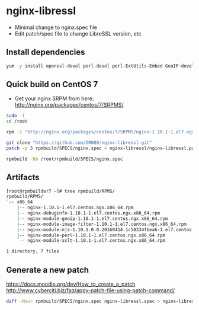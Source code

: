 # nginx-libressl
* Minimal change to nginx.spec file
* Edit patch/spec file to change LibreSSL version, etc

## Install dependencies
```bash
yum -y install openssl-devel perl-devel perl-ExtUtils-Embed GeoIP-devel zlib-devel pcre-devel libxslt-devel gd-devel gcc-c++ make which wget autoconf libtool
```

## Quick build on CentOS 7
* Get your nginx SRPM from here: http://nginx.org/packages/centos/7/SRPMS/  
```bash
sudo -i
cd /root

rpm -i "http://nginx.org/packages/centos/7/SRPMS/nginx-1.10.1-1.el7.ngx.src.rpm"

git clone "https://github.com/DRN88/nginx-libressl.git"
patch -p 3 rpmbuild/SPECS/nginx.spec < nginx-libressl/nginx-libressl.patch

rpmbuild -bb /root/rpmbuild/SPECS/nginx.spec

```

## Artifacts
```bash
[root@rpmbuilder7 ~]# tree rpmbuild/RPMS/
rpmbuild/RPMS/
`-- x86_64
    |-- nginx-1.10.1-1.el7.centos.ngx.x86_64.rpm
    |-- nginx-debuginfo-1.10.1-1.el7.centos.ngx.x86_64.rpm
    |-- nginx-module-geoip-1.10.1-1.el7.centos.ngx.x86_64.rpm
    |-- nginx-module-image-filter-1.10.1-1.el7.centos.ngx.x86_64.rpm
    |-- nginx-module-njs-1.10.1.0.0.20160414.1c50334fbea6-1.el7.centos.ngx.x86_64.rpm
    |-- nginx-module-perl-1.10.1-1.el7.centos.ngx.x86_64.rpm
    `-- nginx-module-xslt-1.10.1-1.el7.centos.ngx.x86_64.rpm

1 directory, 7 files
```

## Generate a new patch
https://docs.moodle.org/dev/How_to_create_a_patch  
http://www.cyberciti.biz/faq/appy-patch-file-using-patch-command/  
```bash
diff -Naur rpmbuild/SPECS/nginx.spec nginx-libressl.spec > nginx-libressl.patch
```
